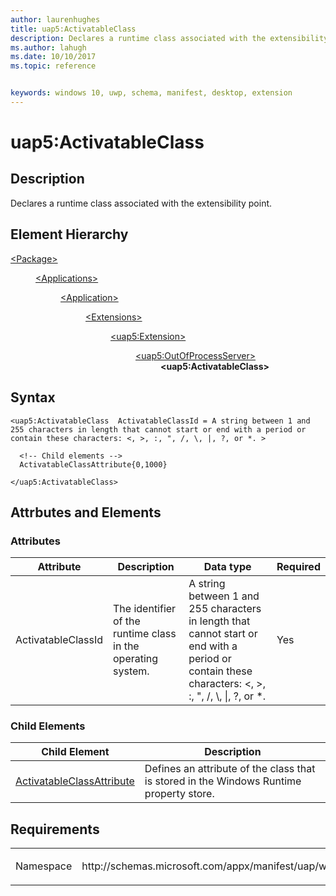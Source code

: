 ```yaml
---
author: laurenhughes
title: uap5:ActivatableClass
description: Declares a runtime class associated with the extensibility point.
ms.author: lahugh
ms.date: 10/10/2017
ms.topic: reference


keywords: windows 10, uwp, schema, manifest, desktop, extension 
---
```


# uap5:ActivatableClass

## Description
Declares a runtime class associated with the extensibility point.

## Element Hierarchy
<dl>
<dt><a href="element-package.md">&lt;Package&gt;</a></dt>
<dd>
<dl>
<dt><a href="element-applications.md">&lt;Applications&gt;</a></dt>
<dd>
<dl>
<dt><a href="element-application.md">&lt;Application&gt;</a></dt>
<dd>
<dl>
<dt><a href="element-1-extensions.md">&lt;Extensions&gt;</a></dt>
<dd>
<dl>
<dt><a href="element-uap5-extension.md">&lt;uap5:Extension&gt;</a></dt>
<dd>
<dl>
<dt><a href="element-uap5-outofprocessserver.md">&lt;uap5:OutOfProcessServer&gt;</a></dt>
<dd><b>&lt;uap5:ActivatableClass&gt;</b></dd>
</dl>
</dd>
</dl>
</dd>
</dl>
</dd>
</dl>
</dd>
</dl>
</dd>
</dl>

## Syntax
```syntax
<uap5:ActivatableClass  ActivatableClassId = A string between 1 and 255 characters in length that cannot start or end with a period or contain these characters: <, >, :, ", /, \, |, ?, or *. >

  <!-- Child elements -->
  ActivatableClassAttribute{0,1000}

</uap5:ActivatableClass>
```


## Attrbutes and Elements

### Attributes
| Attribute | Description | Data type | Required |
|-----------|-------------|-----------|----------|
| ActivatableClassId | The identifier of the runtime class in the operating system. | A string between 1 and 255 characters in length that cannot start or end with a period or contain these characters: &lt;, &gt;, :, &quot;, /, &#92;, &#124;, ?, or *. | Yes |

### Child Elements

| Child Element | Description |
|---------------|-------------|
| [ActivatableClassAttribute](element-uap5-ActivatableClassAttribute.md) | Defines an attribute of the class that is stored in the Windows Runtime property store. |

## Requirements

<table>
<colgroup>
<col width="50%" />
<col width="50%" />
</colgroup>
<tbody>
<tr class="odd">
<td><p>Namespace</p></td>
<td><p>http://schemas.microsoft.com/appx/manifest/uap/windows10/5</p></td>
</tr>
</tbody>
</table>